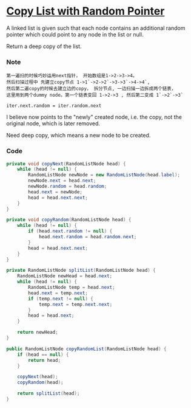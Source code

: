 # [Copy List with Random Pointer](https://leetcode.com/problems/copy-list-with-random-pointer/description/)

A linked list is given such that each node contains an additional random pointer which could point to any node in the list or null.

Return a deep copy of the list.

### Note

    第一遍扫的时候巧妙运用next指针， 开始数组是1->2->3->4。
    然后扫描过程中 先建立copy节点 1->1`->2->2`->3->3`->4->4`,
    然后第二遍copy的时候去建立边的copy， 拆分节点, 一边扫描一边拆成两个链表，
    这里用到两个dummy node。第一个链表变回 1->2->3 , 然后第二变成 1`->2`->3`

`iter.next.random = iter.random.next`

I believe now points to the "newly" created node, i.e. the copy, not the original node, which is later removed.

Need deep copy, which means a new node to be created.

### Code

```java
private void copyNext(RandomListNode head) {
    while (head != null) {
        RandomListNode newNode = new RandomListNode(head.label);
        newNode.next = head.next;
        newNode.random = head.random;
        head.next = newNode;
        head = head.next.next;   
    }
}

private void copyRandom(RandomListNode head) {
    while (head != null) {
        if (head.next.random != null) {
            head.next.random = head.random.next;
        }
        head = head.next.next;
    }
}

private RandomListNode splitList(RandomListNode head) {
    RandomListNode newHead = head.next;
    while (head != null) {
        RandomListNode temp = head.next;
        head.next = temp.next;
        if (temp.next != null) {
            temp.next = temp.next.next;
        }
        head = head.next;
    }

    return newHead;
}

public RandomListNode copyRandomList(RandomListNode head) {
    if (head == null) {
        return head;
    }

    copyNext(head);
    copyRandom(head);

    return splitList(head);
}
```



